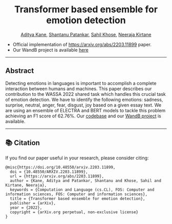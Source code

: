 <div align="center">
  
# Transformer based ensemble for emotion detection
[Aditya Kane](https://github.com/AdityaKane2001), [Shantanu Patankar](https://github.com/shantypat), [Sahil Khose](https://github.com/sahilkhose), [Neeraja Kirtane](https://github.com/neeraja1504)
</div>

- Official implementation of https://arxiv.org/abs/2203.11899 paper. <br>
- Our WandB project is available [here](https://wandb.ai/acl_wassa_pictxmanipal/acl_wassa) 

--------------------------------------------------------------------------------------------
## Abstract
Detecting emotions in languages is important to accomplish a complete interaction between humans and machines. This paper describes our contribution to the WASSA 2022 shared task which handles this crucial task of emotion detection. We have to identify the following emotions: sadness, surprise, neutral, anger, fear, disgust, joy based on a given essay text. We are using an ensemble of ELECTRA and BERT models to tackle this problem achieving an F1 score of 62.76%. Our [codebase](https://github.com/AdityaKane2001/ACL_WASSA) and our [WandB project](https://wandb.ai/acl_wassa_pictxmanipal/acl_wassa) is available.

--------------------------------------------------------------------------------------------
## :books: Citation
If you find our paper useful in your research, please consider citing:
```
@misc{https://doi.org/10.48550/arxiv.2203.11899,
  doi = {10.48550/ARXIV.2203.11899},
  url = {https://arxiv.org/abs/2203.11899},
  author = {Kane, Aditya and Patankar, Shantanu and Khose, Sahil and Kirtane, Neeraja},
  keywords = {Computation and Language (cs.CL), FOS: Computer and information sciences, FOS: Computer and information sciences},
  title = {Transformer based ensemble for emotion detection},
  publisher = {arXiv},
  year = {2022},
  copyright = {arXiv.org perpetual, non-exclusive license}
}
```

